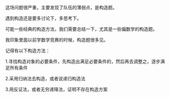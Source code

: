 这场问题很严重，主要发现了队伍的薄弱点，是构造题。

遇到构造还是要多讨论下，多思考下。

可能一些经典的构造方法，我们需要总结一下，尤其是一些偏数学的构造题。



我印象里面以前学数学竞赛的时候，构造题很多见。

记得有以下构造方法：

1.寻找构造对象的必要条件，先构造出满足必要条件的，然后再去调整之，逐步满足所有条件

2.采用归纳法去构造，或者说递归构造法

3.用反证法，或者无穷递降法，证明不存在构造方案